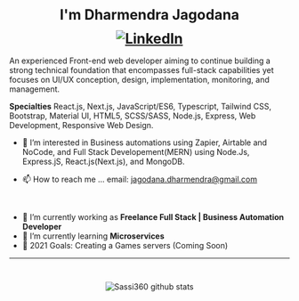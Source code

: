 <h1 align="center" style="font-weight: bold; font-size: 25px;">I'm Dharmendra Jagodana
<a href="https://www.linkedin.com/in/dharmendra-jagodana-156246124/" style="display: flex; justify-content: center; margin: 0.5em 0;"><img src="https://img.shields.io/badge/LinkedIn--_.svg?style=social&logo=linkedin" alt="LinkedIn"></a></h1>

An experienced Front-end web developer aiming to continue building a strong technical foundation that encompasses full-stack capabilities yet focuses on UI/UX conception, design, implementation, monitoring, and management.

**Specialties** React.js, Next.js, JavaScript/ES6, Typescript, Tailwind CSS, Bootstrap, Material UI, HTML5, SCSS/SASS, Node.js, Express, Web Development, Responsive Web Design.

- 👀 I’m interested in Business automations using Zapier, Airtable and NoCode, and Full Stack Developement(MERN) using Node.Js, Express.jS, React.js(Next.js), and MongoDB.

- 📫 How to reach me ... email: jagodana.dharmendra@gmail.com

<br/>

- 🔭 I’m currently working as **Freelance Full Stack | Business Automation Developer**
- 🌱 I’m currently learning **Microservices**
- 🥅 2021 Goals: Creating a Games servers (Coming Soon)

---

<div style="display: flex; justify-content:center; margin-top: 2em;">

![Sassi360 github stats](https://github-readme-stats.vercel.app/api?username=JagodanaDharmendra&show_icons=true&hide_border=true&theme=dark&count_private=true)

</div>
